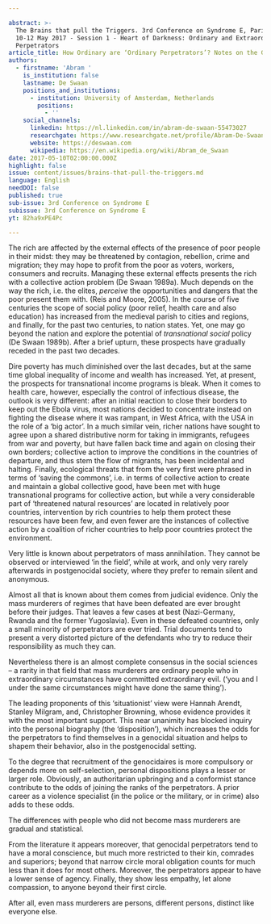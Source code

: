 ```yaml
---

abstract: >-
  The Brains that pull the Triggers. 3rd Conference on Syndrome E, Paris IAS,
  10-12 May 2017 - Session 1 - Heart of Darkness: Ordinary and Extraordinary
  Perpetrators
article_title: How Ordinary are ‘Ordinary Perpetrators’? Notes on the Genocidal Mentality
authors:
  - firstname: 'Abram '
    is_institution: false
    lastname: De Swaan
    positions_and_institutions:
      - institution: University of Amsterdam, Netherlands
        positions:
          - ''
    social_channels:
      linkedin: https://nl.linkedin.com/in/abram-de-swaan-55473027
      researchgate: https://www.researchgate.net/profile/Abram-De-Swaan
      website: https://deswaan.com
      wikipedia: https://en.wikipedia.org/wiki/Abram_de_Swaan
date: 2017-05-10T02:00:00.000Z
highlight: false
issue: content/issues/brains-that-pull-the-triggers.md
language: English
needDOI: false
published: true
sub-issue: 3rd Conference on Syndrome E
subissue: 3rd Conference on Syndrome E
yt: 82ha9xPE4Pc

---
```


The rich are affected by the external effects of the presence of poor people in their midst: they may be threatened by contagion, rebellion, crime and migration; they may hope to profit from the poor as voters, workers, consumers and recruits. Managing these external effects presents the rich with a collective action problem (De Swaan 1989a). Much depends on the way the rich, i.e. the elites, _perceive_ the opportunities and dangers that the poor present them with. (Reis and Moore, 2005). In the course of five centuries the scope of social policy (poor relief, health care and also education) has increased from the medieval parish to cities and regions, and finally, for the past two centuries, to nation states. Yet, one may go beyond the nation and explore the potential of _transnational social_ policy (De Swaan 1989b). After a brief upturn, these prospects have gradually receded in the past two decades.

Dire poverty has much diminished over the last decades, but at the same time global inequality of income and wealth has increased. Yet, at present, the prospects for transnational income programs is bleak. When it comes to health care, however, especially the control of infectious disease, the outlook is very different: after an initial reaction to close their borders to keep out the Ebola virus, most nations decided to concentrate instead on fighting the disease where it was rampant, in West Africa, with the USA in the role of a ‘big actor’. In a much similar vein, richer nations have sought to agree upon a shared distributive norm for taking in immigrants, refugees from war and poverty, but have fallen back time and again on closing their own borders; collective action to improve the conditions in the countries of departure, and thus stem the flow of migrants, has been incidental and halting. Finally, ecological threats that from the very first were phrased in terms of ‘saving the commons’, i.e. in terms of collective action to create and maintain a global collective good, have been met with huge transnational programs for collective action, but while a very considerable part of ‘threatened natural resources’ are located in relatively poor countries, intervention by rich countries to help them protect these resources have been few, and even fewer are the instances of collective action by a coalition of richer countries to help poor countries protect the environment.

Very little is known about perpetrators of mass annihilation. They cannot be observed or interviewed ‘in the field’, while at work, and only very rarely afterwards in postgenocidal society, where they prefer to remain silent and anonymous.

Almost all that is known about them comes from judicial evidence. Only the mass murderers of regimes that have been defeated are ever brought before their judges. That leaves a few cases at best (Nazi-Germany, Rwanda and the former Yugoslavia). Even in these defeated countries, only a small minority of perpetrators are ever tried. Trial documents tend to present a very distorted picture of the defendants who try to reduce their responsibility as much they can.

Nevertheless there is an almost complete consensus in the social sciences – a rarity in that field that mass murderers are ordinary people who in extraordinary circumstances have committed extraordinary evil. (‘you and I under the same circumstances might have done the same thing’).

The leading proponents of this ‘situationist’ view were Hannah Arendt, Stanley Milgram, and, Christopher Browning, whose evidence provides it with the most important support. This near unanimity has blocked inquiry into the personal biography (the ‘disposition’), which increases the odds for the perpetrators to find themselves in a genocidal situation and helps to shapem their behavior, also in the postgenocidal setting.

To the degree that recruitment of the genocidaires is more compulsory or depends more on self-selection, personal dispositions plays a lesser or larger role. Obviously, an authoritarian upbringing and a conformist stance contribute to the odds of joining the ranks of the perpetrators. A prior career as a violence specialist (in the police or the military, or in crime) also adds to these odds.

The differences with people who did not become mass murderers are gradual and statistical.

From the literature it appears moreover, that genocidal perpetrators tend to have a moral conscience, but much more restricted to their kin, comrades and superiors; beyond that narrow circle moral obligation counts for much less than it does for most others. Moreover, the perpetrators appear to have a lower sense of agency. Finally, they show less empathy, let alone compassion, to anyone beyond their first circle.

After all, even mass murderers are persons, different persons, distinct like everyone else.

<Youtube yt="82ha9xPE4Pc" caption="How Ordinary are ‘Ordinary Perpetrators’? Notes on the Genocidal Mentality"></Youtube>